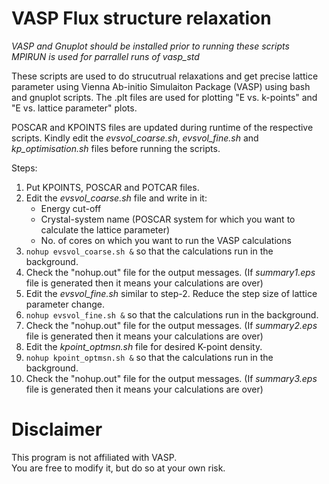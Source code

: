 # VASP Flux structure relaxation
*VASP and Gnuplot should be installed prior to running these scripts\
MPIRUN is used for parrallel runs of vasp_std*

These scripts are used to do strucutrual relaxations and get precise
lattice parameter using Vienna Ab-initio Simulaiton Package (VASP) using bash and gnuplot scripts.
The .plt files are used for plotting "E vs. k-points" and "E vs. lattice parameter"
plots.

POSCAR and KPOINTS files are updated during runtime of the respective scripts. Kindly edit the *evsvol_coarse.sh*, *evsvol_fine.sh* and *kp_optimisation.sh* files before running the scripts.

Steps:
1. Put KPOINTS, POSCAR and POTCAR files.
2. Edit the *evsvol_coarse.sh* file and write in it:
	* Energy cut-off
	* Crystal-system name (POSCAR system for which you want to calculate the lattice parameter)
	* No. of cores on which you want to run the VASP calculations
3. `nohup evsvol_coarse.sh &` so that the calculations run in the background.
4. Check the "nohup.out" file for the output messages. (If *summary1.eps* file is generated then it means your calculations are over)
5. Edit the *evsvol_fine.sh* similar to step-2. Reduce the step size of lattice parameter change.
6. `nohup evsvol_fine.sh &` so that the calculations run in the background.
7. Check the "nohup.out" file for the output messages. (If *summary2.eps* file is generated then it means your calculations are over)
8. Edit the *kpoint_optmsn.sh* file for desired K-point density.
9. `nohup kpoint_optmsn.sh &` so that the calculations run in the background.
10. Check the "nohup.out" file for the output messages. (If *summary3.eps* file is generated then it means your calculations are over)

# Disclaimer
This program is not affiliated with VASP.\
You are free to modify it, but do so at your own risk.